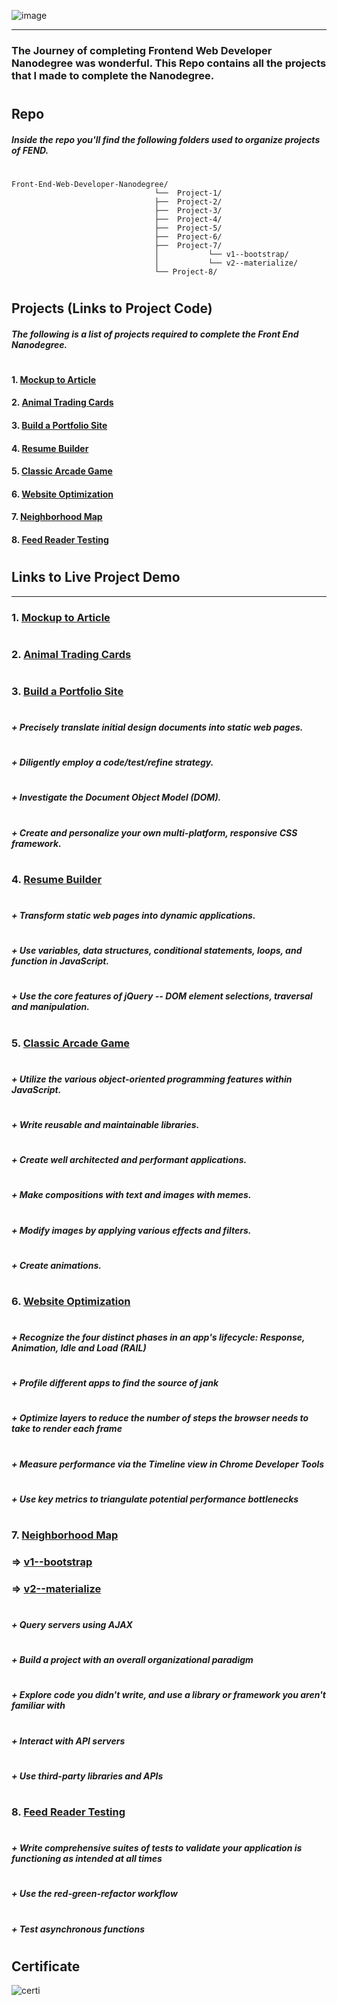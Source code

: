 ![image]

[image]:https://raw.githubusercontent.com/jaikathuria/Front-End-Web-Developer-Nanodegree/master/readme/header.png?token=AMzQ10zLpeCzXflQRNkyjqZubcgYKTisks5YFmZtwA%3D%3D "Frontend Web Developer"
_________________________
### The Journey of completing Frontend Web Developer Nanodegree was wonderful. This Repo contains all the projects that I made to complete the Nanodegree.
#
#
#

## Repo

##### Inside the repo you'll find the following folders used to organize projects of FEND.
#
#
```
Front-End-Web-Developer-Nanodegree/
                                └──  Project-1/
                                ├──  Project-2/
                                ├──  Project-3/
                                ├──  Project-4/
                                ├──  Project-5/
                                ├──  Project-6/
                                ├──  Project-7/
                                │           └── v1--bootstrap/
                                │           └── v2--materialize/
                                └── Project-8/
```
#
#
## Projects (Links to Project Code)

##### The following is a list of projects required to complete the Front End Nanodegree.
#
#### 1. [Mockup to Article](https://github.com/jaikathuria/Front-End-Web-Developer-Nanodegree/tree/master/Project-1)
#### 2. [Animal Trading Cards](https://github.com/jaikathuria/Front-End-Web-Developer-Nanodegree/tree/master/Project-2)
#### 3. [Build a Portfolio Site](https://github.com/jaikathuria/Front-End-Web-Developer-Nanodegree/tree/master/Project-3)
#### 4. [Resume Builder](https://github.com/jaikathuria/Front-End-Web-Developer-Nanodegree/tree/master/Project-4)
#### 5. [Classic Arcade Game](https://github.com/jaikathuria/Front-End-Web-Developer-Nanodegree/tree/master/Project-5)
#### 6. [Website Optimization](https://github.com/jaikathuria/Front-End-Web-Developer-Nanodegree/tree/master/Project-6)
#### 7. [Neighborhood Map](https://github.com/jaikathuria/Front-End-Web-Developer-Nanodegree/tree/master/Project-7)
#### 8. [Feed Reader Testing](https://github.com/jaikathuria/Front-End-Web-Developer-Nanodegree/tree/master/Project-8)
#
#
#
#
#
#
#
## Links to Live Project Demo
____________________________________________________________________________________________
### 1. [Mockup to Article](https://jaikathuria.github.io/Front-End-Web-Developer-Nanodegree/Project-1/)
#
### 2. [Animal Trading Cards](https://jaikathuria.github.io/Front-End-Web-Developer-Nanodegree/Project-2/)
#
### 3. [Build a Portfolio Site](https://jaikathuria.github.io/Front-End-Web-Developer-Nanodegree/Project-3/)
#
##### + Precisely translate initial design documents into static web pages.
#
##### + Diligently employ a code/test/refine strategy.
#
##### + Investigate the Document Object Model (DOM).
#
##### + Create and personalize your own multi-platform, responsive CSS framework.
#
### 4. [Resume Builder](https://jaikathuria.github.io/Front-End-Web-Developer-Nanodegree/Project-4/)
#
##### + Transform static web pages into dynamic applications.
#
##### + Use variables, data structures, conditional statements, loops, and function in JavaScript.
#
##### + Use the core features of jQuery -- DOM element selections, traversal and manipulation.
#
### 5. [Classic Arcade Game](https://jaikathuria.github.io/Front-End-Web-Developer-Nanodegree/Project-5/)
#
##### + Utilize the various object-oriented programming features within JavaScript.
#
##### + Write reusable and maintainable libraries.
#
##### + Create well architected and performant applications.
#
##### + Make compositions with text and images with memes.
#
##### + Modify images by applying various effects and filters.
#
##### + Create animations.
#
### 6. [Website Optimization](https://jaikathuria.github.io/Front-End-Web-Developer-Nanodegree/Project-6/)
#
##### + Recognize the four distinct phases in an app's lifecycle: Response, Animation, Idle and Load (RAIL)
#
##### + Profile different apps to find the source of jank
#
##### + Optimize layers to reduce the number of steps the browser needs to take to render each frame
#
##### + Measure performance via the Timeline view in Chrome Developer Tools
#
##### + Use key metrics to triangulate potential performance bottlenecks
#
### 7. [Neighborhood Map](#)
### =>  [v1--bootstrap](https://jaikathuria.github.io/Front-End-Web-Developer-Nanodegree/Project-7/v1--bootstrap/)
### =>  [v2--materialize](https://jaikathuria.github.io/Front-End-Web-Developer-Nanodegree/Project-7/v2--materialize/)
#
##### + Query servers using AJAX
#
##### + Build a project with an overall organizational paradigm
#
##### + Explore code you didn't write, and use a library or framework you aren't familiar with
#
##### + Interact with API servers
#
##### + Use third-party libraries and APIs
#
### 8. [Feed Reader Testing](https://jaikathuria.github.io/Front-End-Web-Developer-Nanodegree/Project-8/)
#
##### + Write comprehensive suites of tests to validate your application is functioning as intended at all times
#
##### + Use the red-green-refactor workflow
#
##### + Test asynchronous functions
#
#
#

## Certificate

![certi]

[certi]:https://raw.githubusercontent.com/jaikathuria/Front-End-Web-Developer-Nanodegree/master/readme/certificate_new.png "Certificate"
